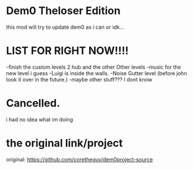 # Dem0 Theloser Edition
this mod will try to update dem0 as i can or idk...
# LIST FOR RIGHT NOW!!!!
-finish the custom levels 2 hub and the other Other levels
-music for the new level i guess
-Luigi is inside the walls.
-Noise Gutter level (before john took it over in the future.)
-maybe other stuff??? I dont know
# Cancelled.
i had no idea what im doing
# the original link/project
original: https://github.com/coretheguy/dem0project-source
